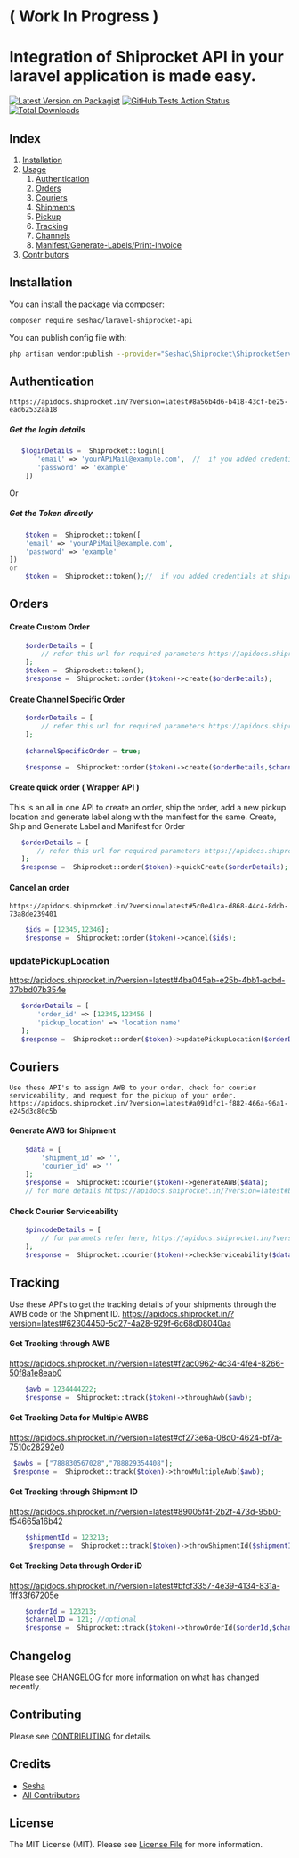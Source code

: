 # ( Work In Progress )

# Integration of Shiprocket API in your laravel application is made easy.

[![Latest Version on Packagist](https://img.shields.io/packagist/v/seshac/laravel-shiprocket-api.svg?style=flat-square)](https://packagist.org/packages/sesha/laravel-shiprocket-api)
[![GitHub Tests Action Status](https://img.shields.io/github/workflow/status/seshac/laravel-shiprocket-api/run-tests?label=tests)](https://github.com/sesha/laravel-shiprocket-api/actions?query=workflow%3Arun-tests+branch%3Amaster)
[![Total Downloads](https://img.shields.io/packagist/dt/sesha/laravel-shiprocket-api.svg?style=flat-square)](https://packagist.org/packages/seshac/laravel-shiprocket-api)


## Index
1. [Installation](https://github.com/seshac/laravel-shiprocket-api#installation)
2. [Usage](https://github.com/seshac/laravel-shiprocket-api#installation)
    1. [Authentication](https://github.com/seshac/laravel-shiprocket-api#Authentication)
    2. [Orders](https://github.com/seshac/laravel-shiprocket-api#Orders)
    3. [Couriers](https://github.com/seshac/laravel-shiprocket-api#Couriers)
    4. [Shipments](https://github.com/seshac/laravel-shiprocket-api#Shipments)
    5. [Pickup](https://github.com/seshac/laravel-shiprocket-api#Pickup)
    6. [Tracking](https://github.com/seshac/laravel-shiprocket-api#Tracking)
    7. [Channels](https://github.com/seshac/laravel-shiprocket-api#Channels)
    7. [Manifest/Generate-Labels/Print-Invoice](https://github.com/seshac/laravel-shiprocket-api#Generate)  
3. [Contributors](https://github.com/seshac/laravel-shiprocket-api#contributors)


## Installation

You can install the package via composer:

```bash
composer require seshac/laravel-shiprocket-api
```

You can publish config file with:

```bash
php artisan vendor:publish --provider="Seshac\Shiprocket\ShiprocketServiceProvider" --tag="config"
```

## Authentication
    https://apidocs.shiprocket.in/?version=latest#8a56b4d6-b418-43cf-be25-ead62532aa18

##### Get the login details
```php
   $loginDetails =  Shiprocket::login([
       'email' => 'yourAPiMail@example.com',  //  if you added credentials at shiprocket.php config  file no need to pass
       'password' => 'example'
    ])
```
 Or 
 ##### Get the Token directly
```php
    $token =  Shiprocket::token([
    'email' => 'yourAPiMail@example.com',  
    'password' => 'example'
])
or 
    $token =  Shiprocket::token();//  if you added credentials at shiprocket.php config
``` 
## Orders 
#### Create Custom Order
```php
    $orderDetails = [
        // refer this url for required parameters https://apidocs.shiprocket.in/?version=latest#247e58f3-37f3-4dfb-a4bb-b8f6ab6d41ec
    ];
    $token =  Shiprocket::token();
    $response =  Shiprocket::order($token)->create($orderDetails);
```

#### Create Channel Specific Order
```php
    $orderDetails = [
        // refer this url for required parameters https://apidocs.shiprocket.in/?version=latest#45126d19-74ed-4cf5-9447-8ac1041bbb3c
    ];
    
    $channelSpecificOrder = true;

    $response =  Shiprocket::order($token)->create($orderDetails,$channelSpecificOrder);

```

#### Create quick order ( Wrapper API )
This is an all in one API to create an order, ship the order, add a new pickup location and generate label along with the manifest for the same.
 Create, Ship and Generate Label and Manifest for Order

 ```php
    $orderDetails = [
        // refer this url for required parameters https://apidocs.shiprocket.in/?version=latest#7bd788f4-63ba-49c3-889e-960a379d090f
    ];
    $response =  Shiprocket::order($token)->quickCreate($orderDetails);
 ```

 #### Cancel an order
    https://apidocs.shiprocket.in/?version=latest#5c0e41ca-d868-44c4-8ddb-73a8de239401
```php
    $ids = [12345,12346]; 
    $response =  Shiprocket::order($token)->cancel($ids);
```

### updatePickupLocation
   https://apidocs.shiprocket.in/?version=latest#4ba045ab-e25b-4bb1-adbd-37bbd07b354e
 ```php   
    $orderDetails = [
        'order_id' => [12345,123456 ]
        'pickup_location' => 'location name'
    ];
    $response =  Shiprocket::order($token)->updatePickupLocation($orderDetails);
```

## Couriers
    Use these API's to assign AWB to your order, check for courier serviceability, and request for the pickup of your order.
    https://apidocs.shiprocket.in/?version=latest#a091dfc1-f882-466a-96a1-e245d3c80c5b
#### Generate AWB for Shipment
```php
    $data = [
        'shipment_id' => '',
        'courier_id' => ''
    ];
    $response =  Shiprocket::courier($token)->generateAWB($data);
    // for more details https://apidocs.shiprocket.in/?version=latest#b267ca9a-f7aa-4edc-8477-7dc15e46e08a
```
#### Check Courier Serviceability

```php
    $pincodeDetails = [
        // for paramets refer here, https://apidocs.shiprocket.in/?version=latest#29ff5116-0917-41ba-8c82-638412604916
    ];
    $response =  Shiprocket::courier($token)->checkServiceability($data);
```

## Tracking 
Use these API's to get the tracking details of your shipments through the AWB code or the Shipment ID.
https://apidocs.shiprocket.in/?version=latest#62304450-5d27-4a28-929f-6c68d08040aa

####  Get Tracking through AWB
 https://apidocs.shiprocket.in/?version=latest#f2ac0962-4c34-4fe4-8266-50f8a1e8eab0
```php
    $awb = 1234444222; 
    $response =  Shiprocket::track($token)->throughAwb($awb);
 ```

 #### Get Tracking Data for Multiple AWBS
https://apidocs.shiprocket.in/?version=latest#cf273e6a-08d0-4624-bf7a-7510c28292e0
 ``` php
  $awbs = ["788830567028","788829354408"];
  $response =  Shiprocket::track($token)->throwMultipleAwb($awb);
```

#### Get Tracking through Shipment ID
https://apidocs.shiprocket.in/?version=latest#89005f4f-2b2f-473d-95b0-f54665a16b42
```php
    $shipmentId = 123213;
     $response =  Shiprocket::track($token)->throwShipmentId($shipmentId);
```

#### Get Tracking Data through Order iD
https://apidocs.shiprocket.in/?version=latest#bfcf3357-4e39-4134-831a-1ff33f67205e

```php
    $orderId = 123213;
    $channelID = 121; //optional
    $response =  Shiprocket::track($token)->throwOrderId($orderId,$channelID);
```

## Changelog

Please see [CHANGELOG](CHANGELOG.md) for more information on what has changed recently.

## Contributing

Please see [CONTRIBUTING](CONTRIBUTING.md) for details.

## Credits

- [Sesha](https://github.com/seshac)
- [All Contributors](../../contributors)

## License

The MIT License (MIT). Please see [License File](LICENSE) for more information.
